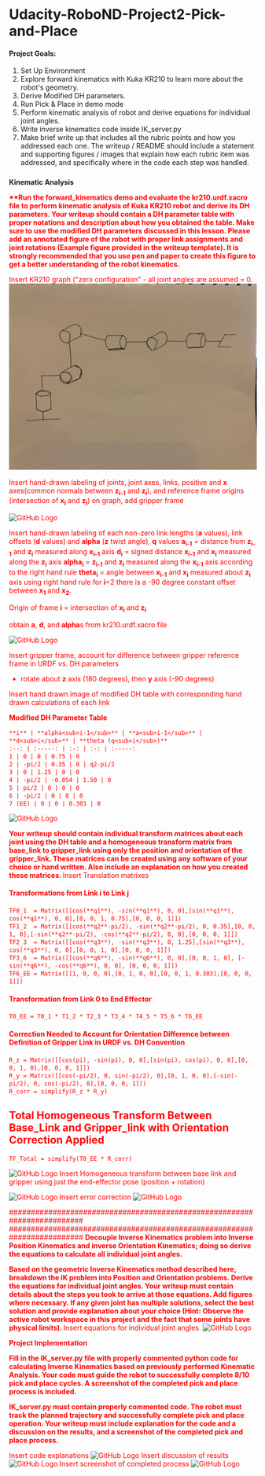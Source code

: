 # **Udacity-RoboND-Project2-Pick-and-Place**


#### **Project Goals:**

 1. Set Up Environment
 2. Explore forward kinematics with Kuka KR210 to learn more about the robot's geometry.
 3. Derive Modified DH parameters.
 4. Run Pick & Place in demo mode
 5. Perform kinematic analysis of robot and derive equations for individual joint angles.
 6. Write inverse kinematics code inside IK_server.py
 7. Make brief write up that includes all the rubric points and how you addressed each one.  The writeup / README should include a statement and supporting figures / images that explain how each rubric item was addressed, and specifically where in the code each step was handled. 

###
**Kinematic Analysis**

<font color="red">
<strong> 
**Run the forward_kinematics demo and evaluate the kr210.urdf.xacro file to perform kinematic analysis of Kuka KR210 robot and derive its DH parameters.  Your writeup should contain a DH parameter table with proper notations and description about how you obtained the table. Make sure to use the modified DH parameters discussed in this lesson. Please add an annotated figure of the robot with proper link assignments and joint rotations (Example figure provided in the writeup template). It is strongly recommended that you use pen and paper to create this figure to get a better understanding of the robot kinematics.
</strong>

Insert KR210 graph ("zero configuration" - all joint angles are assumed = 0.
![Kuka KR210 Graph](/images/IMG_0084%20(2).jpg)

Insert hand-drawn labeling of joints, joint axes, links, positive and <strong>x</strong> axes(common normals between <strong>z<sub>i-1</sub></strong> and <strong>z<sub>i</sub></strong>), and reference frame origins (intersection of <strong>x<sub>i</sub></strong> and <strong>z<sub>i</sub></strong>) on graph, add gripper frame

![GitHub Logo](/images/logo.png)

Insert hand-drawn labeling of each non-zero link lengths (<strong>a</strong> values), link offsets (<strong>d</strong> values) and <strong>alpha</strong> (<strong>z</strong> twist angle), <strong>q</strong> values
  <strong>a<sub>i-1</sub></strong> = distance from <strong>z<sub>i-1</sub></strong> and <strong>z<sub>i</sub></strong> measured along <strong>x<sub>i-1</sub></strong> axis
  <strong>d<sub>i</sub></strong> = signed distance <strong>x<sub>i-1</sub></strong> and <strong>x<sub>i</sub></strong> measured along the <strong>z<sub>i</sub></strong> axis
 <strong>alpha<sub>i</sub></strong> = <strong>z<sub>i-1</sub></strong> and <strong>z<sub>i</sub></strong> measured along the <strong>x<sub>i-1</sub></strong> axis according to the right hand rule
 <strong>theta<sub>i</sub></strong> = angle between <strong>x<sub>i-1</sub></strong> and <strong>x<sub>i</sub></strong> measured about <strong>z<sub>i</sub></strong> axis using right hand rule
    for <strong>i</strong>=2 there is a -90 degree constant offset between <strong>x<sub>1</sub></strong> and <strong>x<sub>2</sub></strong>.

Origin of frame **i** = intersection of **x<sub>i</sub>** and **z<sub>i</sub>**

  obtain <strong>a</strong>, <strong>d</strong>, and <strong>alpha</strong>s from kr210.urdf.xacro file

![GitHub Logo](/images/logo.png)

Insert gripper frame, account for difference between gripper reference frame in URDF vs. DH parameters
 - rotate about <strong>z</strong> axis (180 degrees), then <strong>y</strong> axis (-90 degrees)

Insert hand drawn image of modified DH table with corresponding hand drawn calculations of each link

<strong>Modified DH Parameter Table</strong>

    **i** | **alpha<sub>i-1</sub>** | **a<sub>i-1</sub>** | **d<sub>i</sub>** | **theta (q<sub>i</sub>)**
    :--: | :-----: | :-: | :-: | :-----:
    1 | 0 | 0 | 0.75 | 0
    2 | -pi/2 | 0.35 | 0 | q2-pi/2
    3 | 0 | 1.25 | 0 | 0
    4 | -pi/2 | -0.054 | 1.50 | 0
    5 | pi/2 | 0 | 0 | 0
    6 | -pi/2 | 0 | 0 | 0
    7 (EE) | 0 | 0 | 0.303 | 0 



![GitHub Logo](/images/logo.png)

<strong>
Your writeup should contain individual transform matrices about each joint using the DH table and a homogeneous transform matrix from base_link to gripper_link using only the position and orientation of the gripper_link. These matrices can be created using any software of your choice or hand written. Also include an explanation on how you created these matrices.
 </strong>
Insert Translation matrixes

#### Transformations from Link i to Link j
    TF0_1  = Matrix([[cos(**q1**), -sin(**q1**), 0, 0],[sin(**q1**), cos(**q1**), 0, 0],[0, 0, 1, 0.75],[0, 0, 0, 1]])  
    TF1_2  = Matrix([[cos(**q2**-pi/2), -sin(**q2**-pi/2), 0, 0.35],[0, 0, 1, 0],[-sin(**q2**-pi/2), -cos(**q2**-pi/2), 0, 0],[0, 0, 0, 1]])  
    TF2_3  = Matrix([[cos(**q3**), -sin(**q3**), 0, 1.25],[sin(**q3**), cos(**q3**), 0, 0],[0, 0, 1, 0],[0, 0, 0, 1]])  
    TF3_6  = Matrix([[cos(**q6**), -sin(**q6**), 0, 0],[0, 0, 1, 0], [-sin(**q6**), -cos(**q6**), 0, 0], [0, 0, 0, 1]])  
    TF6_EE = Matrix([[1, 0, 0, 0],[0, 1, 0, 0],[0, 0, 1, 0.303],[0, 0, 0, 1]])  

#### Transformation from Link 0 to End Effector
    T0_EE = T0_1 * T1_2 * T2_3 * T3_4 * T4_5 * T5_6 * T6_EE  

#### Correction Needed to Account for Orientation Difference between Definition of Gripper Link in URDF vs. DH Convention
    R_z = Matrix([[cos(pi), -sin(pi), 0, 0],[sin(pi), cos(pi), 0, 0],[0, 0, 1, 0],[0, 0, 0, 1]])  
    R_y = Matrix([[cos(-pi/2), 0, sin(-pi/2), 0],[0, 1, 0, 0],[-sin(-pi/2), 0, cos(-pi/2), 0],[0, 0, 0, 1]])  
    R_corr = simplify(R_z * R_y)  

## Total Homogeneous Transform Between Base_Link and Gripper_link with Orientation Correction Applied
    TF_Total = simplify(T0_EE * R_corr)  

![GitHub Logo](/images/logo.png)
Insert Homogeneous transform between base link and gripper using just the end-effector pose (position + rotation)


![GitHub Logo](/images/logo.png)
Insert error correction
![GitHub Logo](/images/logo.png)


#########################################################################
#########################################################################
<strong>
Decouple Inverse Kinematics problem into Inverse Position Kinematics and inverse Orientation Kinematics; doing so derive the equations to calculate all individual joint angles.
 
Based on the geometric Inverse Kinematics method described here, breakdown the IK problem into Position and Orientation problems. Derive the equations for individual joint angles. Your writeup must contain details about the steps you took to arrive at those equations. Add figures where necessary. If any given joint has multiple solutions, select the best solution and provide explanation about your choice (Hint: Observe the active robot workspace in this project and the fact that some joints have physical limits).
</strong>
Insert equations for individual joint angles.
![GitHub Logo](/images/logo.png)

<strong>
Project Implementation
 
Fill in the IK_server.py file with properly commented python code for calculating Inverse Kinematics based on previously performed Kinematic Analysis. Your code must guide the robot to successfully complete 8/10 pick and place cycles. A screenshot of the completed pick and place process is included.
 
IK_server.py must contain properly commented code. The robot must track the planned trajectory and successfully complete pick and place operation. Your writeup must include explanation for the code and a discussion on the results, and a screenshot of the completed pick and place process.
</strong>

Insert code explanations
![GitHub Logo](/images/logo.png)
Insert discussion of results
![GitHub Logo](/images/logo.png)
Insert screenshot of completed process
![GitHub Logo](/images/logo.png)
